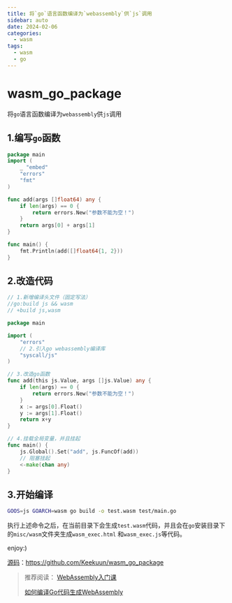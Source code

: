 ```yaml
---
title: 将`go`语言函数编译为`webassembly`供`js`调用
sidebar: auto
date: 2024-02-06
categories:
  - wasm
tags:
  - wasm
  - go
---
```


# wasm_go_package

将`go`语言函数编译为`webassembly`供`js`调用

## 1.编写`go`函数

```go
package main
import (
	_ "embed"
	"errors"
	"fmt"
)

func add(args []float64) any {
	if len(args) == 0 {
		return errors.New("参数不能为空！")
	}
	return args[0] + args[1]
}

func main() {
	fmt.Println(add([]float64{1, 2}))
}
```

## 2.改造代码

```go
// 1.新增编译头文件（固定写法）
//go:build js && wasm
// +build js,wasm

package main

import (
	"errors"
	// 2.引入go webassembly编译库
	"syscall/js"
)

// 3.改造go函数
func add(this js.Value, args []js.Value) any {
	if len(args) == 0 {
		return errors.New("参数不能为空！")
	}
	x := args[0].Float()
	y := args[1].Float()
	return x+y
}

// 4.挂载全局变量，并且挂起
func main() {
	js.Global().Set("add", js.FuncOf(add))
	// 阻塞挂起
	<-make(chan any)
}
```

## 3.开始编译

```bash
GOOS=js GOARCH=wasm go build -o test.wasm test/main.go
```

执行上述命令之后，在当前目录下会生成`test.wasm`代码，并且会在`go`安装目录下的`misc/wasm`文件夹生成`wasm_exec.html`
和`wasm_exec.js`等代码。

enjoy:)

[源码](https://github.com/Keekuun/wasm_go_package)：https://github.com/Keekuun/wasm_go_package

>
>  推荐阅读：
> [WebAssembly入门课](https://wasmdev.cn/course/)
>
> [如何编译Go代码生成WebAssembly](https://wasmdev.cn/guide/get-started-go/how-to-compile-go-to-wasm.html)
